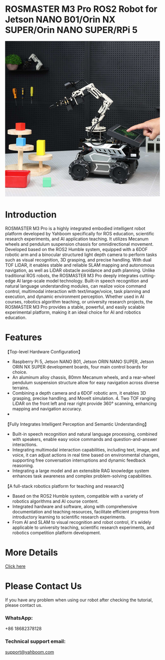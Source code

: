 # ROSMASTER M3 Pro ROS2 Robot for Jetson NANO B01/Orin NX SUPER/Orin NANO SUPER/RPi 5
![](https://github.com/YahboomTechnology/ROSMASTER-M3PRO/blob/main/ROSMASTER_M3PRO.jpg)
# Introduction
ROSMASTER M3 Pro is a highly integrated embodied intelligent robot platform developed by Yahboom specifically for ROS education, scientific research experiments, and AI application teaching. It utilizes Mecanum wheels and pendulum suspension chassis for omnidirectional movement. Developed based on the ROS2 Humble system, equipped with a 6DOF robotic arm and a binocular structured light depth camera to perform tasks such as visual recognition, 3D grasping, and precise handling. With dual TOF LiDAR, it enables stable and reliable SLAM mapping and autonomous navigation, as well as LiDAR obstacle avoidance and path planning. Unlike traditional ROS robots, the ROSMASTER M3 Pro deeply integrates cutting-edge AI large-scale model technology. Built-in speech recognition and natural language understanding modules, can realize voice command control, multimodal interaction with text/image/voice, task planning and execution, and dynamic environment perception. Whether used in AI courses, robotics algorithm teaching, or university research projects, the ROSMASTER M3 Pro provides a stable, powerful, and easily scalable experimental platform, making it an ideal choice for AI and robotics education.
# Features
【Top-level Hardware Configuration】

* Raspberry Pi 5, Jetson NANO B01, Jetson ORIN NANO SUPER, Jetson ORIN NX SUPER development boards, four main control boards for choice.
* An aluminum alloy chassis, 80mm Mecanum wheels, and a rear-wheel pendulum suspension structure allow for easy navigation across diverse terrains.
* Combining a depth camera and a 6DOF robotic arm, it enables 3D grasping, precise handling, and MoveIt simulation. 4. Two TOF ranging LiDAR on the front left and rear right provide 360° scanning, enhancing mapping and navigation accuracy.
* 
【Fully Integrates Intelligent Perception and Semantic Understanding】

* Built-in speech recognition and natural language processing, combined with speakers, enable easy voice commands and question-and-answer interactions.
* Integrating multimodal interaction capabilities, including text, image, and voice, it can adjust actions in real time based on environmental changes, supporting free conversation interruptions and dynamic feedback reasoning.
* Integrating a large model and an extensible RAG knowledge system enhances task awareness and complex problem-solving capabilities.

【A full-stack robotics platform for teaching and research】

* Based on the ROS2 Humble system, compatible with a variety of robotics algorithms and AI course content.
* Integrated hardware and software, along with comprehensive documentation and teaching resources, facilitate efficient progress from introductory learning to scientific research experiments.
* From AI and SLAM to visual recognition and robot control, it's widely applicable to university teaching, scientific research experiments, and robotics competition platform development.

# More Details
[Click here](https://category.yahboom.net/products/rosmaster-m3-pro)

# Please Contact Us
If you have any problem when using our robot after checking the tutorial, please contact us.

### WhatsApp:
+86 18682378128

### Technical support email: 
support@yahboom.com
